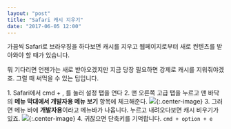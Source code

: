 ```yaml
---
layout: "post"
title: "Safari 캐시 지우기"
date: "2017-06-05 12:00"
---
```


가끔씩 Safari로 브라우징을 하다보면 캐시를 지우고 웹페이지로부터 새로 컨텐츠를 받아와야 할 때가 있습니다.

뭐 기다리면 언젠가는 새로 받아오겠지만 지금 당장 필요하면 강제로 캐시를 지워줘야겠죠. 그럴 때 써먹을 수 있는 팁입니다.

1\. Safari에서 cmd + , 를 눌러 설정 탭을 연다
2\. 맨 오른쪽 고급 탭을 누르고 맨 바닥의 **메뉴 막대에서 개발자용 메뉴 보기** 항목에 체크해준다.
![](http://d.pr/i/sDpU3i+){:.center-image}
3\. 그러면 메뉴 바에 **개발자용**이라고 메뉴바가 나옵니다. 누르고 내려오다보면 캐시 비우기가 있죠.
![](http://d.pr/i/IAI4im+){:.center-image}
4\. 귀찮으면 단축키를 기억합니다. `cmd + option + e`
